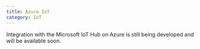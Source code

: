 ```yaml
---
title: Azure IoT
category: IoT
---
```


Integration with the Microsoft IoT Hub on Azure is still being developed and will be available soon.